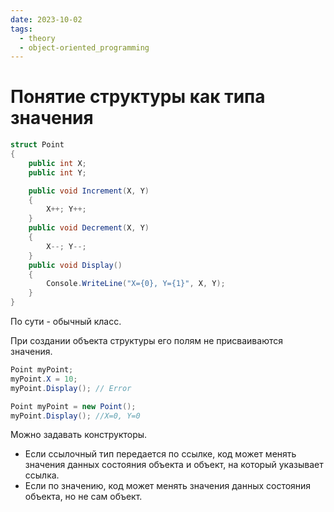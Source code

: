 ```yaml
---
date: 2023-10-02
tags:
  - theory
  - object-oriented_programming
---
```

# Понятие структуры как типа значения
```cs
struct Point
{
	public int X;
	public int Y;

	public void Increment(X, Y)
	{
		X++; Y++;
	}
	public void Decrement(X, Y)
	{
		X--; Y--;
	}
	public void Display()
	{
		Console.WriteLine("X={0}, Y={1}", X, Y);
	}
}
```
По сути - обычный класс.

При создании объекта структуры его полям не присваиваются значения.

```cs
Point myPoint;
myPoint.X = 10;
myPoint.Display(); // Error

Point myPoint = new Point();
myPoint.Display(); //X=0, Y=0
```

Можно задавать конструкторы.

- Если ссылочный тип передается по ссылке, код может менять значения данных состояния объекта и объект, на который указывает ссылка.
- Если по значению, код может менять значения данных состояния объекта, но не сам объект.


